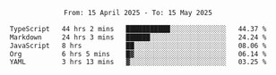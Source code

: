 <div align="center">
<p style="text-align: center;">
<!--START_SECTION:waka-->

```txt
From: 15 April 2025 - To: 15 May 2025

TypeScript   44 hrs 2 mins   ███████████░░░░░░░░░░░░░░   44.37 %
Markdown     24 hrs 3 mins   ██████░░░░░░░░░░░░░░░░░░░   24.24 %
JavaScript   8 hrs           ██░░░░░░░░░░░░░░░░░░░░░░░   08.06 %
Org          6 hrs 5 mins    █▓░░░░░░░░░░░░░░░░░░░░░░░   06.14 %
YAML         3 hrs 13 mins   ▓░░░░░░░░░░░░░░░░░░░░░░░░   03.25 %
```

<!--END_SECTION:waka-->
</p>
</div>
